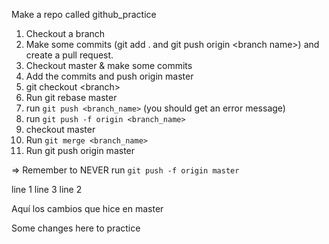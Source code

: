 Make a repo called github\_practice

1. Checkout a branch
2. Make some commits (git add . and git push origin \<branch name\>) and create a pull request.
3. Checkout master & make some commits
4. Add the commits and push origin master
5. git checkout \<branch\>
6. Run git rebase master
7. run `git push <branch_name>` (you should get an error message)
8. run `git push -f origin <branch_name>`
9. checkout master
10. Run `git merge <branch_name>`
11. Run git push origin master

=> Remember to NEVER run `git push -f origin master`

line 1
line 3
line 2




Aquí los cambios que hice en master

Some changes here to practice

